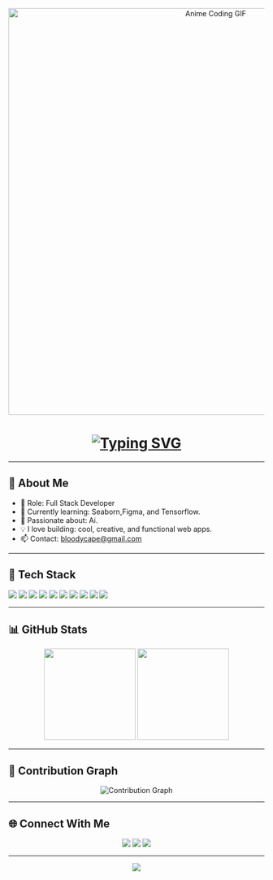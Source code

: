 <!-- Anime GIF Header -->
<p align="center">
  <img src="https://media.giphy.com/media/v1.Y2lkPTc5MGI3NjExeGhwbW4wcXB6b2p0cHlpODdsMDF3eHE4dnh4bGgycDh1cmU4dmt2eCZlcD12MV9naWZzX3NlYXJjaCZjdD1n/KzJkzjggfGN5Py6nkT/giphy.gif" width="800" alt="Anime Coding GIF">
</p>

<!-- Typing Effect -->
<h1 align="center">
  <a href="https://git.io/typing-svg">
    <img src="https://readme-typing-svg.herokuapp.com?font=Fira+Code&pause=1000&color=FF66CC&center=true&vCenter=true&width=500&lines=Hi!+I'm+YOUR+NAME;Anime+Lover+%F0%9F%8E%A9;Full+Stack+Developer;Open+Source+Enthusiast;Always+Learning+New+Things" alt="Typing SVG" />
  </a>
</h1>

---

## 🌸 About Me
- 💼 Role: Full Stack Developer
- 🌱 Currently learning: Seaborn,Figma, and Tensorflow.
- 🎨 Passionate about: Ai.
- 💡 I love building: cool, creative, and functional web apps.
- 📫 Contact: bloodycape@gmail.com

---

## 🚀 Tech Stack
<p>
  <img src="https://img.shields.io/badge/HTML5-FF6B6B?style=for-the-badge&logo=html5&logoColor=white">
  <img src="https://img.shields.io/badge/CSS3-339AF0?style=for-the-badge&logo=css3&logoColor=white">
  <img src="https://img.shields.io/badge/JavaScript-FFD43B?style=for-the-badge&logo=javascript&logoColor=black">
  <img src="https://img.shields.io/badge/TypeScript-3178C6?style=for-the-badge&logo=typescript&logoColor=white">
  <img src="https://img.shields.io/badge/React-61DBFB?style=for-the-badge&logo=react&logoColor=black">
  <img src="https://img.shields.io/badge/Next.js-000000?style=for-the-badge&logo=next.js&logoColor=white">
  <img src="https://img.shields.io/badge/Node.js-5FA04E?style=for-the-badge&logo=node.js&logoColor=white">
  <img src="https://img.shields.io/badge/Express-404D59?style=for-the-badge">
  <img src="https://img.shields.io/badge/MongoDB-4EA94B?style=for-the-badge&logo=mongodb&logoColor=white">
  <img src="https://img.shields.io/badge/MySQL-00758F?style=for-the-badge&logo=mysql&logoColor=white">
</p>

---

## 📊 GitHub Stats
<p align="center">
  <img src="https://github-readme-stats.vercel.app/api?username=mistOfTime&show_icons=true&theme=tokyonight" height="180">
  <img src="https://github-readme-streak-stats.herokuapp.com/?user=MmistOfTimeE&theme=tokyonight" height="180">
</p>

---

## 🌸 Contribution Graph
<p align="center">
  <img src="https://github-readme-activity-graph.vercel.app/graph?username=mistOfTime&theme=tokyo-night" alt="Contribution Graph">
</p>

---

## 🌐 Connect With Me
<p align="center">
  <a href="https://github.com/mistOfTime"><img src="https://img.shields.io/badge/GitHub-181717?style=for-the-badge&logo=github&logoColor=white"></a>
  <a href="https://linkedin.com/in/https://www.linkedin.com/in/sien-jandave-salda%C3%B1a-198257320?utm_source=share&utm_campaign=share_via&utm_content=profile&utm_medium=android_app"><img src="https://img.shields.io/badge/LinkedIn-0077B5?style=for-the-badge&logo=linkedin&logoColor=white"></a>
  <a href="mailto:bloodycape@gmail.com"><img src="https://img.shields.io/badge/Email-FF6B6B?style=for-the-badge&logo=gmail&logoColor=white"></a>
</p>

---

<p align="center">
  <img src="https://komarev.com/ghpvc/?username=YOUR_GITHUB_USERNAME&label=Profile+Views&color=FF66CC&style=flat">
</p>
